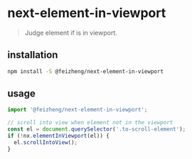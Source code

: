 # next-element-in-viewport
> Judge element if is in viewport.

## installation
```bash
npm install -S @feizheng/next-element-in-viewport
```

## usage
```js
import '@feizheng/next-element-in-viewport';

// scroll into view when element not in the viewport
const el = document.querySelector('.to-scroll-element');
if (!nx.elementInViewport(el)) {
  el.scrollIntoView();
}
```
